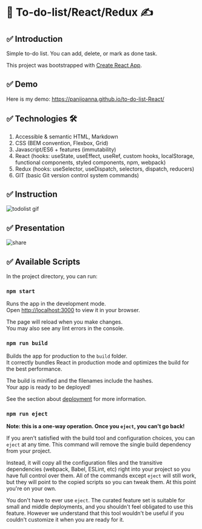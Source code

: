 # 📁 To-do-list/React/Redux ✍

## ✅ Introduction 
Simple to-do list. You can add, delete, or mark as done task.

This project was bootstrapped with [Create React App](https://github.com/facebook/create-react-app).

## ✅ Demo 
Here is my demo:
https://panijoanna.github.io/to-do-list-React/

## ✅ Technologies 🛠
1. Accessible & semantic HTML, Markdown
2. CSS (BEM convention, Flexbox, Grid)
3. Javascript/ES6 + features (immutability)
4. React (hooks: useState, useEffect, useRef, custom hooks, localStorage, functional components, styled components, npm, webpack)
5. Redux (hooks: useSelector, useDispatch, selectors, dispatch, reducers)
6. GIT (basic Git version control system commands)

## ✅ Instruction
![todolist gif](https://user-images.githubusercontent.com/105354955/202869873-8f8128dc-ffee-4a31-bd03-2c0ade919311.gif)

## ✅ Presentation
![share](https://user-images.githubusercontent.com/105354955/211157518-5d92a79d-e056-4016-803e-23f43ac1f990.png)


## ✅ Available Scripts 

In the project directory, you can run:

### `npm start` 

Runs the app in the development mode.\
Open [http://localhost:3000](http://localhost:3000) to view it in your browser.

The page will reload when you make changes.\
You may also see any lint errors in the console.

### `npm run build`

Builds the app for production to the `build` folder.\
It correctly bundles React in production mode and optimizes the build for the best performance.

The build is minified and the filenames include the hashes.\
Your app is ready to be deployed!

See the section about [deployment](https://facebook.github.io/create-react-app/docs/deployment) for more information.

### `npm run eject`

**Note: this is a one-way operation. Once you `eject`, you can't go back!**

If you aren't satisfied with the build tool and configuration choices, you can `eject` at any time. This command will remove the single build dependency from your project.

Instead, it will copy all the configuration files and the transitive dependencies (webpack, Babel, ESLint, etc) right into your project so you have full control over them. All of the commands except `eject` will still work, but they will point to the copied scripts so you can tweak them. At this point you're on your own.

You don't have to ever use `eject`. The curated feature set is suitable for small and middle deployments, and you shouldn't feel obligated to use this feature. However we understand that this tool wouldn't be useful if you couldn't customize it when you are ready for it.


